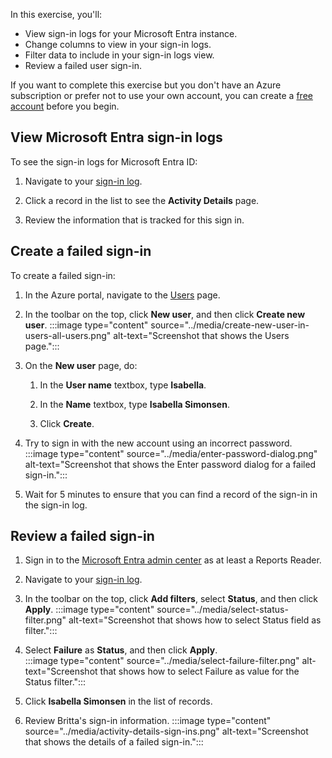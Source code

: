 In this exercise, you'll:

- View sign-in logs for your Microsoft Entra instance.
- Change columns to view in your sign-in logs.
- Filter data to include in your sign-in logs view.
- Review a failed user sign-in.



If you want to complete this exercise but you don't have an Azure subscription or prefer not to use your own account, you can create a [free account](https://azure.microsoft.com/free/?azure-portal=true) before you begin.

<a name='view-azure-active-directory-sign-in-logs'></a>

## View Microsoft Entra sign-in logs

To see the sign-in logs for Microsoft Entra ID:

1. Navigate to your [sign-in log](https://portal.azure.com/#blade/Microsoft_AAD_IAM/ActiveDirectoryMenuBlade/SignIns).

1. Click a record in the list to see the **Activity Details** page.

1. Review the information that is tracked for this sign in.



## Create a failed sign-in

To create a failed sign-in:

1. In the Azure portal, navigate to the [Users](https://portal.azure.com/#view/Microsoft_AAD_UsersAndTenants/UserManagementMenuBlade/~/AllUsers) page.

2. In the toolbar on the top, click **New user**, and then click **Create new user**. 
    :::image type="content" source="../media/create-new-user-in-users-all-users.png" alt-text="Screenshot that shows the Users page.":::

3. On the **New user** page, do:

    1. In the **User name** textbox, type **Isabella**.
    
    1. In the **Name** textbox, type **Isabella Simonsen**.
    
    1. Click **Create**.   

4. Try to sign in with the new account using an incorrect password.
    :::image type="content" source="../media/enter-password-dialog.png" alt-text="Screenshot that shows the Enter password dialog for a failed sign-in.":::

5. Wait for 5 minutes to ensure that you can find a record of the sign-in in the sign-in log.



## Review a failed sign-in

1. Sign in to the [Microsoft Entra admin center](https://entra.microsoft.com) as at least a Reports Reader.

2. Navigate to your [sign-in log](https://portal.azure.com/#blade/Microsoft_AAD_IAM/ActiveDirectoryMenuBlade/SignIns).

3. In the toolbar on the top, click **Add filters**, select **Status**, and then click **Apply**.
    :::image type="content" source="../media/select-status-filter.png" alt-text="Screenshot that shows how to select Status field as filter.":::

4. Select **Failure** as **Status**, and then click **Apply**.                                 
    :::image type="content" source="../media/select-failure-filter.png" alt-text="Screenshot that shows how to select Failure as value for the Status filter.":::

5. Click **Isabella Simonsen** in the list of records.

6. Review Britta's sign-in information.
    :::image type="content" source="../media/activity-details-sign-ins.png" alt-text="Screenshot that shows the details of a failed sign-in.":::
 
